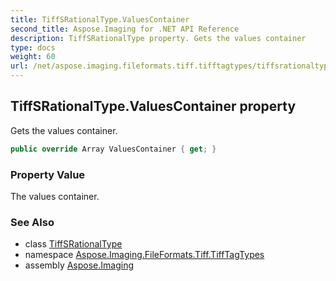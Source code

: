 ```yaml
---
title: TiffSRationalType.ValuesContainer
second_title: Aspose.Imaging for .NET API Reference
description: TiffSRationalType property. Gets the values container
type: docs
weight: 60
url: /net/aspose.imaging.fileformats.tiff.tifftagtypes/tiffsrationaltype/valuescontainer/
---
```

## TiffSRationalType.ValuesContainer property

Gets the values container.

```csharp
public override Array ValuesContainer { get; }
```

### Property Value

The values container.

### See Also

* class [TiffSRationalType](../)
* namespace [Aspose.Imaging.FileFormats.Tiff.TiffTagTypes](../../tiffsrationaltype/)
* assembly [Aspose.Imaging](../../../)


